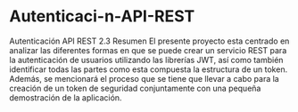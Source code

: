# Autenticaci-n-API-REST
Autenticación API REST
2.3 Resumen
El presente proyecto esta centrado en analizar las diferentes formas en que se puede
crear un servicio REST para la autenticación de usuarios utilizando las librerías JWT, así
como también identificar todas las partes como esta compuesta la estructura de un token.
Además, se mencionará el proceso que se tiene que llevar a cabo para la creación de un
token de seguridad conjuntamente con una pequeña demostración de la aplicación.
